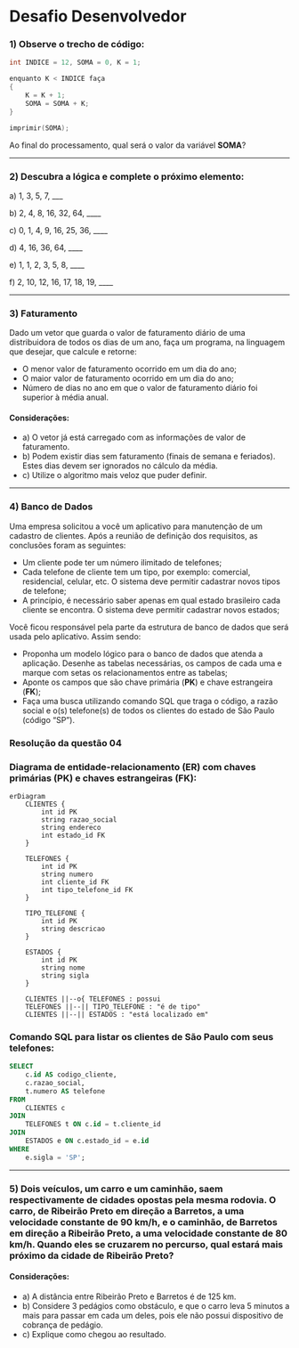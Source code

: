 # Desafio Desenvolvedor

### 1) Observe o trecho de código:

```c
int INDICE = 12, SOMA = 0, K = 1;

enquanto K < INDICE faça
{
    K = K + 1;
    SOMA = SOMA + K;
}

imprimir(SOMA);
```

Ao final do processamento, qual será o valor da variável **SOMA**?

---

### 2) Descubra a lógica e complete o próximo elemento:

a) 1, 3, 5, 7, ___

b) 2, 4, 8, 16, 32, 64, ____

c) 0, 1, 4, 9, 16, 25, 36, ____

d) 4, 16, 36, 64, ____

e) 1, 1, 2, 3, 5, 8, ____

f) 2, 10, 12, 16, 17, 18, 19, ____

---

### 3) Faturamento

Dado um vetor que guarda o valor de faturamento diário de uma distribuidora de todos os dias de um ano, faça um programa, na linguagem que desejar, que calcule e retorne:

- O menor valor de faturamento ocorrido em um dia do ano;
- O maior valor de faturamento ocorrido em um dia do ano;
- Número de dias no ano em que o valor de faturamento diário foi superior à média anual.

#### Considerações:
- a) O vetor já está carregado com as informações de valor de faturamento.
- b) Podem existir dias sem faturamento (finais de semana e feriados). Estes dias devem ser ignorados no cálculo da média.
- c) Utilize o algoritmo mais veloz que puder definir.

---

### 4) Banco de Dados

Uma empresa solicitou a você um aplicativo para manutenção de um cadastro de clientes. Após a reunião de definição dos requisitos, as conclusões foram as seguintes:

- Um cliente pode ter um número ilimitado de telefones;
- Cada telefone de cliente tem um tipo, por exemplo: comercial, residencial, celular, etc. O sistema deve permitir cadastrar novos tipos de telefone;
- A princípio, é necessário saber apenas em qual estado brasileiro cada cliente se encontra. O sistema deve permitir cadastrar novos estados;

Você ficou responsável pela parte da estrutura de banco de dados que será usada pelo aplicativo. Assim sendo:

- Proponha um modelo lógico para o banco de dados que atenda a aplicação. Desenhe as tabelas necessárias, os campos de cada uma e marque com setas os relacionamentos entre as tabelas;
- Aponte os campos que são chave primária (**PK**) e chave estrangeira (**FK**);
- Faça uma busca utilizando comando SQL que traga o código, a razão social e o(s) telefone(s) de todos os clientes do estado de São Paulo (código “SP”).

### Resolução da questão 04

### Diagrama de entidade-relacionamento (ER) com **chaves primárias** (PK) e **chaves estrangeiras** (FK):

```mermaid
erDiagram
    CLIENTES {
        int id PK
        string razao_social
        string endereco
        int estado_id FK
    }
    
    TELEFONES {
        int id PK
        string numero
        int cliente_id FK
        int tipo_telefone_id FK
    }
    
    TIPO_TELEFONE {
        int id PK
        string descricao
    }
    
    ESTADOS {
        int id PK
        string nome
        string sigla
    }

    CLIENTES ||--o{ TELEFONES : possui
    TELEFONES ||--|| TIPO_TELEFONE : "é de tipo"
    CLIENTES ||--|| ESTADOS : "está localizado em"
```

### Comando SQL para listar os clientes de São Paulo com seus telefones:

```sql
SELECT 
    c.id AS codigo_cliente, 
    c.razao_social, 
    t.numero AS telefone
FROM 
    CLIENTES c
JOIN 
    TELEFONES t ON c.id = t.cliente_id
JOIN 
    ESTADOS e ON c.estado_id = e.id
WHERE 
    e.sigla = 'SP';
```
---

### 5) Dois veículos, um carro e um caminhão, saem respectivamente de cidades opostas pela mesma rodovia. O carro, de Ribeirão Preto em direção a Barretos, a uma velocidade constante de 90 km/h, e o caminhão, de Barretos em direção a Ribeirão Preto, a uma velocidade constante de 80 km/h. Quando eles se cruzarem no percurso, qual estará mais próximo da cidade de Ribeirão Preto?

#### Considerações:
- a) A distância entre Ribeirão Preto e Barretos é de 125 km.
- b) Considere 3 pedágios como obstáculo, e que o carro leva 5 minutos a mais para passar em cada um deles, pois ele não possui dispositivo de cobrança de pedágio.
- c) Explique como chegou ao resultado.
